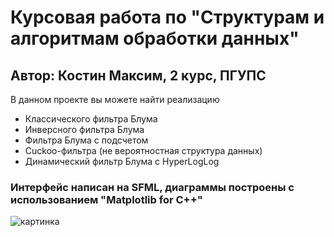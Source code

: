 # Курсовая работа по "Структурам и алгоритмам обработки данных"
## Автор: Костин Максим, 2 курс, ПГУПС

В данном проекте вы можете найти реализацию
- Классического фильтра Блума
- Инверсного фильтра Блума
- Фильтра Блума с подсчетом
- Cuckoo-фильтра (не вероятностная структура данных)
- Динамический фильтр Блума с HyperLogLog

### Интерфейс написан на SFML, диаграммы построены с использованием "Matplotlib for C++"

![картинка](https://i.imgur.com/tObEz5f.png)


